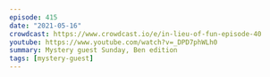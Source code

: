 ```yaml
---
episode: 415
date: "2021-05-16"
crowdcast: https://www.crowdcast.io/e/in-lieu-of-fun-episode-40
youtube: https://www.youtube.com/watch?v=_DPD7phWLh0
summary: Mystery guest Sunday, Ben edition
tags: [mystery-guest]
---
```


